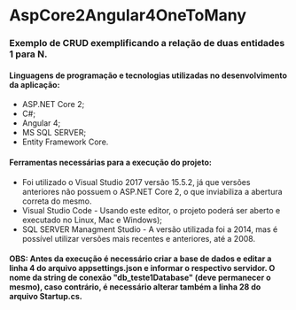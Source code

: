 # AspCore2Angular4OneToMany

### Exemplo de CRUD exemplificando a relação de duas entidades 1 para N. 

#### Linguagens de programação e tecnologias utilizadas no desenvolvimento da aplicação:

* ASP.NET Core 2;
* C#;
* Angular 4;
* MS SQL SERVER;
* Entity Framework Core.

#### Ferramentas necessárias para a execução do projeto:

* Foi utilizado o Visual Studio 2017 versão 15.5.2, já que versões anteriores não possuem o ASP.NET Core 2, o que inviabiliza a abertura correta do mesmo.
* Visual Studio Code - Usando este editor, o projeto poderá ser aberto e executado no Linux, Mac e Windows);
* SQL SERVER Managment Studio - A versão utilizada foi a 2014, mas é possível utilizar versões mais recentes e anteriores, até a 2008.

#### OBS: Antes da execução é necessário criar a base de dados e editar a linha 4 do arquivo appsettings.json e informar o respectivo servidor. O nome da string de conexão "db_teste1Database" (deve permanecer o mesmo), caso contrário, é necessário alterar também a linha 28 do arquivo Startup.cs.
